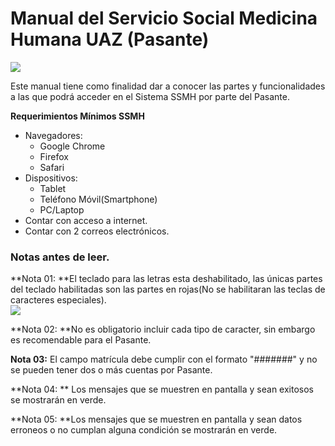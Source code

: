 # Manual del Servicio Social Medicina Humana UAZ \(Pasante\)

![](/assets/Main_White.png)

Este manual tiene como finalidad dar a conocer las partes y funcionalidades a las que podrá acceder en el Sistema SSMH por parte del Pasante.

**Requerimientos Mínimos SSMH**

* Navegadores:
  * Google Chrome
  * Firefox
  * Safari
* Dispositivos:
  * Tablet
  * Teléfono Móvil\(Smartphone\)
  * PC/Laptop
* Contar con acceso a internet.
* Contar con 2 correos electrónicos.

### Notas antes de leer.

**Nota 01: **El teclado para las letras esta deshabilitado, las únicas partes del teclado habilitadas son las partes en rojas\(No se habilitaran las teclas de caracteres especiales\).  
![](/assets/teclado_especial.png)

**Nota 02: **No es obligatorio incluir cada tipo de caracter, sin embargo es recomendable para el Pasante.

**Nota 03:** El campo matrícula debe cumplir con el formato "\#\#\#\#\#\#\#" y no se pueden tener dos o más cuentas por Pasante.

**Nota 04: ** Los mensajes que se muestren en pantalla y sean exitosos se mostrarán en verde.

**Nota 05: **Los mensajes que se muestren en pantalla y sean datos erroneos o no cumplan alguna condición se mostrarán en verde.

